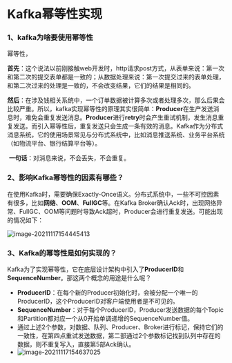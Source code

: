 # Kafka幂等性实现

### 1、kafka为啥要使用幂等性

幂等性，

​	**首先**：这个说法以前刚接触web开发时，http请求post方式，从表单来说：第一次和第二次的提交表单都是一致的；从数据处理来说：第一次提交过来的表单处理，和第二次过来的处理是一致的，不会改变结果，它们的结果是相同的。

​	**然后**：在涉及钱相关系统中，一个订单数据被计算多次或者处理多次，那么后果会比较严重。所以，kafka实现幂等性的原理其实很简单：**Producer**在生产发送消息时，难免会重复发送消息。**Producer**进行**retry**时会产生重试机制，发生消息重复发送。而引入幂等性后，重复发送只会生成一条有效的消息。Kafka作为分布式消息系统，它的使用场景常见与分布式系统中，比如消息推送系统、业务平台系统（如物流平台、银行结算平台等）。

​	**一句话**：对消息来说，不会丢失，不会重复。



### 2、影响Kafka幂等性的因素有哪些？

在使用Kafka时，需要确保Exactly-Once语义。分布式系统中，一些不可控因素有很多，比如**网络**、**OOM**、**FullGC**等。在Kafka Broker确认Ack时，出现网络异常、FullGC、OOM等问题时导致Ack超时，Producer会进行重复发送。可能出现的情况如下：

![image-20211117154445413](C:\Users\Eccang\AppData\Roaming\Typora\typora-user-images\image-20211117154445413.png)

### 3、Kafka的幂等性是如何实现的？

Kafka为了实现幂等性，它在底层设计架构中引入了**ProducerID**和**SequenceNumber**。那这两个概念的用途是什么呢？

- **ProducerID**：在每个新的Producer初始化时，会被分配一个唯一的ProducerID，这个ProducerID对客户端使用者是不可见的。
- **SequenceNumber**：对于每个ProducerID，Producer发送数据的每个Topic和Partition都对应一个从0开始单调递增的SequenceNumber值。
- 通过上述2个参数，对数据、队列、Producer、Broker进行标记，保持它们的一致性，在第四点重试发送数据，第二部通过2个参数标记找到队列中存在的数据，则不重复写入，直接第5部Ack确认。
- ![image-20211117154637025](C:\Users\Eccang\AppData\Roaming\Typora\typora-user-images\image-20211117154637025.png)
